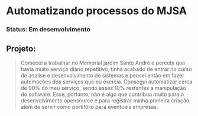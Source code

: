 <h1>Automatizando processos do MJSA</h1>

### Status: Em desenvolvimento

## Projeto:


>Comecei a trabalhar no Memorial jardim Santo André e percebi que havia muito serviço diário repetitivo, tinha acabado de entrar no curso de analise e desenvolvimento de sistemas e pensei então em fazer automações dos serviços que eu exercia. Consegui automatizar cerca de 90% do meu serviço, sendo esses 10% restantes a manipulação do software. Esse, portanto, não é algo que contribua muito para o desenvolvimento opensource e para registrar minha primeira criação, além de servir como portifólio para eventuais empresas.
